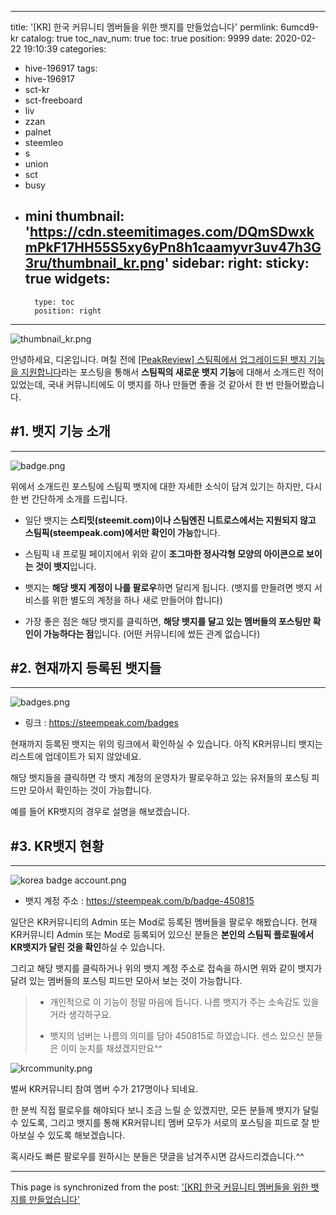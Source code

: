 
---
title: '[KR] 한국 커뮤니티 멤버들을 위한 뱃지를 만들었습니다'
permlink: 6umcd9-kr
catalog: true
toc_nav_num: true
toc: true
position: 9999
date: 2020-02-22 19:10:39
categories:
- hive-196917
tags:
- hive-196917
- sct-kr
- sct-freeboard
- liv
- zzan
- palnet
- steemleo
- s
- union
- sct
- busy
- mini
thumbnail: 'https://cdn.steemitimages.com/DQmSDwxkmPkF17HH55S5xy6yPn8h1caamyvr3uv47h3G3ru/thumbnail_kr.png'
sidebar:
    right:
        sticky: true
widgets:
    -
        type: toc
        position: right
---


![thumbnail_kr.png](https://cdn.steemitimages.com/DQmSDwxkmPkF17HH55S5xy6yPn8h1caamyvr3uv47h3G3ru/thumbnail_kr.png)


안녕하세요, 디온입니다. 며칠 전에 [[PeakReview] 스팀픽에서 업그레이드된 뱃지 기능을 지원합니다](https://steempeak.com/hive-101145/@donekim/peakreview)라는 포스팅을 통해서 **스팀픽의 새로운 뱃지 기능**에 대해서 소개드린 적이 있었는데, 국내 커뮤니티에도 이 뱃지를 하나 만들면 좋을 것 같아서 한 번 만들어봤습니다.

## #1. 뱃지 기능 소개
---
![badge.png](https://cdn.steemitimages.com/DQmQEszij3WW7Uyhn6YiyvrLuwBQ9CrVBfinVUHzEcwB47Q/badge.png)

위에서 소개드린 포스팅에 스팀픽 뱃지에 대한 자세한 소식이 담겨 있기는 하지만, 다시 한 번 간단하게 소개를 드립니다. 

- 일단 뱃지는 **스티밋(steemit.com)이나 스팀엔진 니트로스에서는 지원되지 않고 스팀픽(steempeak.com)에서만 확인이 가능**합니다.

- 스팀픽 내 프로필 페이지에서 위와 같이 **조그마한 정사각형 모양의 아이콘으로 보이는 것이 뱃지**입니다.

- 뱃지는 **해당 뱃지 계정이 나를 팔로우**하면 달리게 됩니다. (뱃지를 만들려면 뱃지 서비스를 위한 별도의 계정을 하나 새로 만들어야 합니다)

- 가장 좋은 점은 해당 뱃지를 클릭하면, **해당 뱃지를 달고 있는 멤버들의 포스팅만 확인이 가능하다는 점**입니다. (어떤 커뮤니티에 썼든 관계 없습니다)

## #2. 현재까지 등록된 뱃지들
---
![badges.png](https://cdn.steemitimages.com/DQmaDejedubvM2MFhsGXLRgRNWiRA6iCctKjAXCx1E7qgAv/badges.png)

- 링크 : https://steempeak.com/badges

현재까지 등록된 뱃지는 위의 링크에서 확인하실 수 있습니다. 아직 KR커뮤니티 뱃지는 리스트에 업데이트가 되지 않았네요. 

해당 뱃지들을 클릭하면 각 뱃지 계정의 운영자가 팔로우하고 있는 유저들의 포스팅 피드만 모아서 확인하는 것이 가능합니다. 

예를 들어 KR뱃지의 경우로 설명을 해보겠습니다. 

## #3. KR뱃지 현황
---
![korea badge account.png](https://cdn.steemitimages.com/DQmV61T5SdpUxcYrm42GkiMC3SznKwCqBfpnWgdNL7adwYy/korea%20badge%20account.png)

- 뱃지 계정 주소 : https://steempeak.com/b/badge-450815

일단은 KR커뮤니티의 Admin 또는 Mod로 등록된 멤버들을 팔로우 해봤습니다. 현재 KR커뮤니티 Admin 또는 Mod로 등록되어 있으신 분들은 **본인의 스팀픽 플로필에서 KR뱃지가 달린 것을 확인**하실 수 있습니다.

그리고 해당 뱃지를 클릭하거나 위의 뱃지 계정 주소로 접속을 하시면 위와 같이 뱃지가 달려 있는 멤버들의 포스팅 피드만 모아서 보는 것이 가능합니다.

> - 개인적으로 이 기능이 정말 마음에 듭니다. 나름 뱃지가 주는 소속감도 있을거라 생각하구요.
>
> - 뱃지의 넘버는 나름의 의미를 담아 450815로 하였습니다. 센스 있으신 분들은 이미 눈치를 채셨겠지만요^^


![krcommunity.png](https://cdn.steemitimages.com/DQmaCdz8Ux7soD6uNHFkCv6vUVb9hGTLQWJHLAwBBtkR6KM/krcommunity.png)

벌써 KR커뮤니티 참여 멤버 수가 217명이나 되네요. 

한 분씩 직접 팔로우를 해야되다 보니 조금 느릴 순 있겠지만, 모든 분들께 뱃지가 달릴 수 있도록, 그리고 뱃지를 통해 KR커뮤니티 멤버 모두가 서로의 포스팅을 피드로 잘 받아보실 수 있도록 해보겠습니다. 

혹시라도 빠른 팔로우를 원하시는 분들은 댓글을 남겨주시면 감사드리겠습니다.^^

- - -

This page is synchronized from the post: ['[KR] 한국 커뮤니티 멤버들을 위한 뱃지를 만들었습니다'](https://steemit.com/@donekim/6umcd9-kr)
